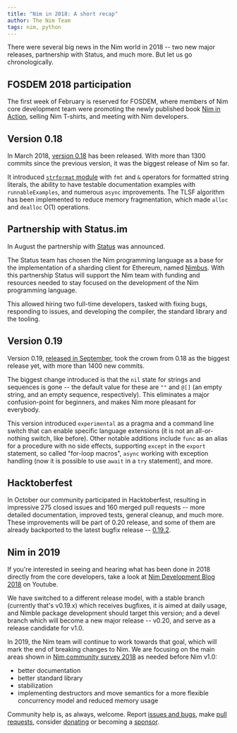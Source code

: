 ```yaml
---
title: "Nim in 2018: A short recap"
author: The Nim Team
tags: nim, python
---
```


There were several big news in the Nim world in 2018 -- two new major releases, partnership with Status, and much more.
But let us go chronologically.


## FOSDEM 2018 participation

The first week of February is reserved for FOSDEM, where members of Nim core development team were promoting the newly published book [Nim in Action](https://book.picheta.me/), selling Nim T-shirts, and meeting with Nim developers.


## Version 0.18

In March 2018, [version 0.18](https://nim-lang.org/blog/2018/03/01/version-0180-released.html) has been released.
With more than 1300 commits since the previous version, it was the biggest release of Nim so far.

It introduced [`strformat` module](https://nim-lang.org/docs/strformat.html) with `fmt` and `&` operators for formatted string literals, the ability to have testable documentation examples with `runnableExamples`, and numerous `async` improvements.
The TLSF algorithm has been implemented to reduce memory fragmentation, which made `alloc` and `dealloc` O(1) operations.


## Partnership with Status.im

In August the partnership with [Status](https://status.im/) was announced.

The Status team has chosen the Nim programming language as a base for the implementation of a sharding client for Ethereum, named [Nimbus](https://github.com/status-im/nimbus).
With this partnership Status will support the Nim team with funding and resources needed to stay focused on the development of the Nim programming language.

This allowed hiring two full-time developers, tasked with fixing bugs, responding to issues, and developing the compiler, the standard library and the tooling.


## Version 0.19

Version 0.19, [released in September](https://nim-lang.org/blog/2018/09/26/version-0190-released.html), took the crown from 0.18 as the biggest release yet, with more than 1400 new commits.

The biggest change introduced is that the `nil` state for strings and sequences is gone -- the default value for these are `""` and `@[]` (an empty string, and an empty sequence, respectively).
This eliminates a major confusion-point for beginners, and makes Nim more pleasant for everybody.

This version introduced `experimental` as a pragma and a command line switch that can enable specific language extensions (it is not an all-or-nothing switch, like before).
Other notable additions include `func` as an alias for a procedure with no side effects, supporting `except` in the `export` statement, so called "for-loop macros", `async` working with exception handling (now it is possible to use `await` in a `try` statement), and more.


## Hacktoberfest

In October our community participated in Hacktoberfest, resulting in impressive 275 closed issues and 160 merged pull requests -- more detailed documentation, improved tests, general cleanup, and much more.
These improvements will be part of 0.20 release, and some of them are already backported to the latest bugfix release -- [0.19.2](https://nim-lang.org/blog/2018/12/31/version-0192-released.html).


## Nim in 2019

If you're interested in seeing and hearing what has been done in 2018 directly from the core developers, take a look at [Nim Development Blog 2018](https://www.youtube.com/watch?v=xUsAKstP-AQ) on Youtube.

We have switched to a different release model, with a stable branch (currently that's v0.19.x) which receives bugfixes, it is aimed at daily usage, and Nimble package development should target this version; and a devel branch which will become a new major release -- v0.20, and serve as a release candidate for v1.0.

In 2019, the Nim team will continue to work towards that goal, which will mark the end of breaking changes to Nim.
We are focusing on the main areas shown in [Nim community survey 2018](https://nim-lang.org/blog/2018/10/27/community-survey-results-2018.html) as needed before Nim v1.0:
* better documentation
* better standard library
* stabilization
* implementing destructors and move semantics for a more flexible concurrency model and reduced memory usage

Community help is, as always, welcome.
Report [issues and bugs](https://github.com/nim-lang/nim/issues), make [pull requests](https://github.com/nim-lang/nim/pulls), consider [donating](https://nim-lang.org/donate.html) or becoming a [sponsor](https://nim-lang.org/sponsors.html).
